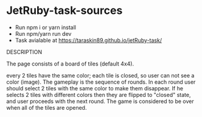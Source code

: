 # JetRuby-task-sources

- Run npm i or yarn install
- Run npm/yarn run dev
- Task avialable at https://taraskin89.github.io/jetRuby-task/

DESCRIPTION

The page consists of a board of tiles (default 4x4).

every 2 tiles have the same color;
each tile is closed, so user can not see a color (image). The gameplay is the sequence of rounds. In each round user should select 2 tiles with the same color to make them disappear. If he selects 2 tiles with different colors then they are flipped to "closed" state, and user proceeds with the next round. The game is considered to be over when all of the tiles are opened.
